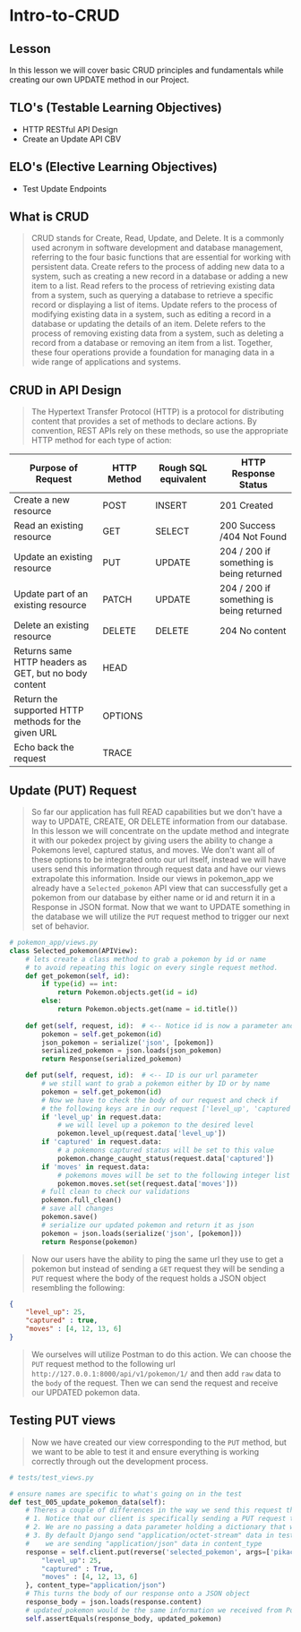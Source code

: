 # Intro-to-CRUD

## Lesson

In this lesson we will cover basic CRUD principles and fundamentals while creating our own UPDATE method in our Project.

## TLO's (Testable Learning Objectives)

- HTTP RESTful API Design
- Create an Update API CBV

## ELO's (Elective Learning Objectives)

- Test Update Endpoints

## What is CRUD

> CRUD stands for Create, Read, Update, and Delete. It is a commonly used acronym in software development and database management, referring to the four basic functions that are essential for working with persistent data.
> Create refers to the process of adding new data to a system, such as creating a new record in a database or adding a new item to a list.
> Read refers to the process of retrieving existing data from a system, such as querying a database to retrieve a specific record or displaying a list of items.
> Update refers to the process of modifying existing data in a system, such as editing a record in a database or updating the details of an item.
> Delete refers to the process of removing existing data from a system, such as deleting a record from a database or removing an item from a list.
> Together, these four operations provide a foundation for managing data in a wide range of applications and systems.

## CRUD in API Design

> The Hypertext Transfer Protocol (HTTP) is a protocol for distributing content that provides a set of methods to declare actions. By convention, REST APIs rely on these methods, so use the appropriate HTTP method for each type of action:

| Purpose of Request                                      | HTTP Method | Rough SQL equivalent | HTTP Response Status |
|---------------------------------------------------------|-------------|---------------------| ----------------------|
| Create a new resource                                   | POST        | INSERT              | 201 Created           |
| Read an existing resource                               | GET         | SELECT              | 200 Success /404 Not Found|
| Update an existing resource                             | PUT         | UPDATE              | 204 / 200 if something is being returned |
| Update part of an existing resource                     | PATCH       | UPDATE              | 204 / 200 if something is being returned |
| Delete an existing resource                             | DELETE      | DELETE              | 204 No content |
| Returns same HTTP headers as GET, but no body content   | HEAD        |                     |
| Return the supported HTTP methods for the given URL     | OPTIONS     |                     |
| Echo back the request                                   | TRACE       |                     |

## Update (PUT) Request

> So far our application has full READ capabilities but we don't have a way to UPDATE, CREATE, OR DELETE information from our database. In this lesson we will concentrate on the update method and integrate it with our pokedex project by giving users the ability to change a Pokemons level, captured status, and moves. We don't want all of these options to be integrated onto our url itself, instead we will have users send this information through request data and have our views extrapolate this information.
> Inside our views in pokemon_app we already have a `Selected_pokemon` API view that can successfully get a pokemon from our database by either name or id and return it in a Response in JSON format. Now that we want to UPDATE something in the database we will utilize the `PUT` request method to trigger our next set of behavior.

```python
# pokemon_app/views.py
class Selected_pokemon(APIView):
    # lets create a class method to grab a pokemon by id or name
    # to avoid repeating this logic on every single request method.
    def get_pokemon(self, id):
        if type(id) == int:
            return Pokemon.objects.get(id = id)
        else:
            return Pokemon.objects.get(name = id.title())
        
    def get(self, request, id):  # <-- Notice id is now a parameter and its value is being pulled straight from our URL
        pokemon = self.get_pokemon(id)
        json_pokemon = serialize('json', [pokemon])
        serialized_pokemon = json.loads(json_pokemon)
        return Response(serialized_pokemon)

    def put(self, request, id):  # <-- ID is our url parameter
        # we still want to grab a pokemon either by ID or by name
        pokemon = self.get_pokemon(id)
        # Now we have to check the body of our request and check if
        # the following keys are in our request ['level_up', 'captured', 'moves']
        if 'level_up' in request.data:
            # we will level up a pokemon to the desired level
            pokemon.level_up(request.data['level_up'])
        if 'captured' in request.data:
            # a pokemons captured status will be set to this value
            pokemon.change_caught_status(request.data['captured'])
        if 'moves' in request.data:
            # pokemons moves will be set to the following integer list
            pokemon.moves.set(set(request.data['moves']))
        # full clean to check our validations
        pokemon.full_clean()
        # save all changes
        pokemon.save()
        # serialize our updated pokemon and return it as json
        pokemon = json.loads(serialize('json', [pokemon]))
        return Response(pokemon)
```

> Now our users have the ability to ping the same url they use to get a pokemon but instead of sending a `GET` request they will be sending a `PUT` request where the body of the request holds a JSON object resembling the following:

```json
{
    "level_up": 25,
    "captured" : true,
    "moves" : [4, 12, 13, 6]
}
```

> We ourselves will utilize Postman to do this action. We can choose the `PUT` request method to the following url `http://127.0.0.1:8000/api/v1/pokemon/1/` and then add `raw` data to the `body` of the request. Then we can send the request and receive our UPDATED pokemon data.

## Testing PUT views

> Now we have created our view corresponding to the `PUT` method, but we want to be able to test it and ensure everything is working correctly through out the development process.

```python
# tests/test_views.py

# ensure names are specific to what's going on in the test
def test_005_update_pokemon_data(self):
    # Theres a couple of differences in the way we send this request through our client.
    # 1. Notice that our client is specifically sending a PUT request to our URL
    # 2. We are no passing a data parameter holding a dictionary that will be passed to the request
    # 3. By default Django send "application/octet-stream" data in tests so we have to specify that
    #    we are sending "application/json" data in content_type
    response = self.client.put(reverse('selected_pokemon', args=['pikachu']), data={
        "level_up": 25,
        "captured" : True,
        "moves" : [4, 12, 13, 6]
    }, content_type="application/json")
    # This turns the body of our response onto a JSON object
    response_body = json.loads(response.content)
    # updated_pokemon would be the same information we received from Postman
    self.assertEquals(response_body, updated_pokemon)
```
